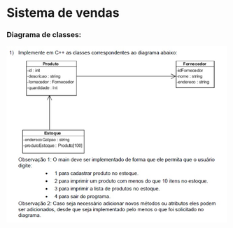 # Sistema de vendas

### Diagrama de classes:

![Preview-Screens](https://github.com/fco3lho/sales-system/blob/main/Activity.jpg)
